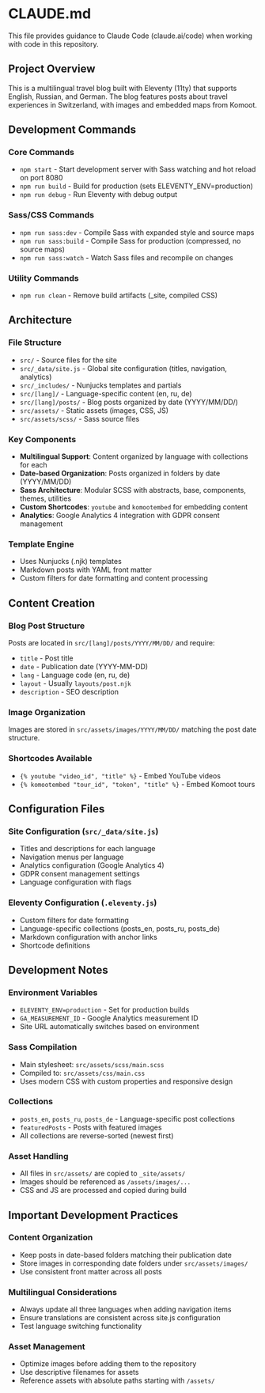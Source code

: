 # CLAUDE.md

This file provides guidance to Claude Code (claude.ai/code) when working with code in this repository.

## Project Overview

This is a multilingual travel blog built with Eleventy (11ty) that supports English, Russian, and German. The blog features posts about travel experiences in Switzerland, with images and embedded maps from Komoot.

## Development Commands

### Core Commands
- `npm start` - Start development server with Sass watching and hot reload on port 8080
- `npm run build` - Build for production (sets ELEVENTY_ENV=production)
- `npm run debug` - Run Eleventy with debug output

### Sass/CSS Commands
- `npm run sass:dev` - Compile Sass with expanded style and source maps
- `npm run sass:build` - Compile Sass for production (compressed, no source maps)
- `npm run sass:watch` - Watch Sass files and recompile on changes

### Utility Commands
- `npm run clean` - Remove build artifacts (_site, compiled CSS)

## Architecture

### File Structure
- `src/` - Source files for the site
- `src/_data/site.js` - Global site configuration (titles, navigation, analytics)
- `src/_includes/` - Nunjucks templates and partials
- `src/[lang]/` - Language-specific content (en, ru, de)
- `src/[lang]/posts/` - Blog posts organized by date (YYYY/MM/DD/)
- `src/assets/` - Static assets (images, CSS, JS)
- `src/assets/scss/` - Sass source files

### Key Components
- **Multilingual Support**: Content organized by language with collections for each
- **Date-based Organization**: Posts organized in folders by date (YYYY/MM/DD)
- **Sass Architecture**: Modular SCSS with abstracts, base, components, themes, utilities
- **Custom Shortcodes**: `youtube` and `komootembed` for embedding content
- **Analytics**: Google Analytics 4 integration with GDPR consent management

### Template Engine
- Uses Nunjucks (.njk) templates
- Markdown posts with YAML front matter
- Custom filters for date formatting and content processing

## Content Creation

### Blog Post Structure
Posts are located in `src/[lang]/posts/YYYY/MM/DD/` and require:
- `title` - Post title
- `date` - Publication date (YYYY-MM-DD)
- `lang` - Language code (en, ru, de)
- `layout` - Usually `layouts/post.njk`
- `description` - SEO description

### Image Organization
Images are stored in `src/assets/images/YYYY/MM/DD/` matching the post date structure.

### Shortcodes Available
- `{% youtube "video_id", "title" %}` - Embed YouTube videos
- `{% komootembed "tour_id", "token", "title" %}` - Embed Komoot tours

## Configuration Files

### Site Configuration (`src/_data/site.js`)
- Titles and descriptions for each language
- Navigation menus per language
- Analytics configuration (Google Analytics 4)
- GDPR consent management settings
- Language configuration with flags

### Eleventy Configuration (`.eleventy.js`)
- Custom filters for date formatting
- Language-specific collections (posts_en, posts_ru, posts_de)
- Markdown configuration with anchor links
- Shortcode definitions

## Development Notes

### Environment Variables
- `ELEVENTY_ENV=production` - Set for production builds
- `GA_MEASUREMENT_ID` - Google Analytics measurement ID
- Site URL automatically switches based on environment

### Sass Compilation
- Main stylesheet: `src/assets/scss/main.scss`
- Compiled to: `src/assets/css/main.css`
- Uses modern CSS with custom properties and responsive design

### Collections
- `posts_en`, `posts_ru`, `posts_de` - Language-specific post collections
- `featuredPosts` - Posts with featured images
- All collections are reverse-sorted (newest first)

### Asset Handling
- All files in `src/assets/` are copied to `_site/assets/`
- Images should be referenced as `/assets/images/...`
- CSS and JS are processed and copied during build

## Important Development Practices

### Content Organization
- Keep posts in date-based folders matching their publication date
- Store images in corresponding date folders under `src/assets/images/`
- Use consistent front matter across all posts

### Multilingual Considerations
- Always update all three languages when adding navigation items
- Ensure translations are consistent across site.js configuration
- Test language switching functionality

### Asset Management
- Optimize images before adding them to the repository
- Use descriptive filenames for assets
- Reference assets with absolute paths starting with `/assets/`
